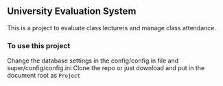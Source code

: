 ## University Evaluation System
This is a project to evaluate class lecturers and manage class attendance.
###      To use this project
Change the database settings in the config/config.in file and super/config/config.ini
Clone the repo or just download and put in the document root as ```Project```
